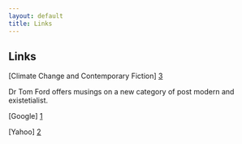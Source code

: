 ```yaml
---
layout: default
title: Links
---
```


Links
-----
[Climate Change and Contemporary Fiction] [3]

Dr Tom Ford offers musings on a new category of post modern and existetialist.

[Google] [1]

[Yahoo] [2]

  [1]: http://google.com/        "Google"
  [2]: http://search.yahoo.com/  "Yahoo Search"
  [3]: http://climatechangefiction.blogspot.com    "Climate Change Fiction"